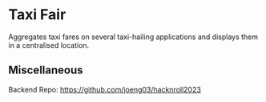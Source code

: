# Taxi Fair

Aggregates taxi fares on several taxi-hailing applications and displays them in a centralised location.

## Miscellaneous

Backend Repo: https://github.com/joeng03/hacknroll2023
